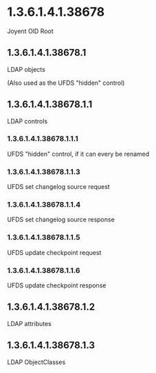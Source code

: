 # 1.3.6.1.4.1.38678
Joyent OID Root

## 1.3.6.1.4.1.38678.1
LDAP objects

(Also used as the UFDS "hidden" control)

## 1.3.6.1.4.1.38678.1.1
LDAP controls

### 1.3.6.1.4.1.38678.1.1.1
UFDS "hidden" control, if it can every be renamed

### 1.3.6.1.4.1.38678.1.1.3
UFDS set changelog source request

### 1.3.6.1.4.1.38678.1.1.4
UFDS set changelog source response

### 1.3.6.1.4.1.38678.1.1.5
UFDS update checkpoint request

### 1.3.6.1.4.1.38678.1.1.6
UFDS update checkpoint response

## 1.3.6.1.4.1.38678.1.2
LDAP attributes

## 1.3.6.1.4.1.38678.1.3
LDAP ObjectClasses
